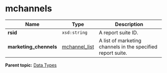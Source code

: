 # mchannels

|Name|Type|Description|
|----|----|-----------|
|**rsid** |`xsd:string` |A report suite ID.|
|**marketing\_chennels** |[mchannel\_list](r_mchannel_list.md#) |A list of marketing channels in the specified report suite.|

**Parent topic:** [Data Types](../data_types/c_datatypes.md)

